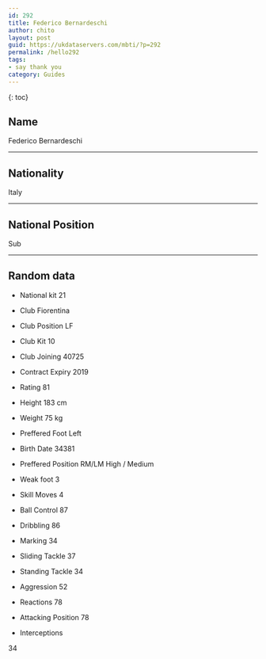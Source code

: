 ```yaml
---
id: 292
title: Federico Bernardeschi
author: chito
layout: post
guid: https://ukdataservers.com/mbti/?p=292
permalink: /hello292
tags:
- say thank you
category: Guides
---
```



{: toc}

## Name  
Federico Bernardeschi 

* * *

## Nationality  
Italy 

* * *

## National Position  
Sub 

* * *

## Random data 

  * National kit 
21 

  * Club 
Fiorentina 

  * Club Position 
LF 

  * Club Kit 
10 

  * Club Joining 
40725 

  * Contract Expiry 
2019 

  * Rating 
81 

  * Height 
183 cm 

  * Weight 
75 kg 

  * Preffered Foot 
Left 

  * Birth Date 
34381 

  * Preffered Position 
RM/LM High / Medium 

  * Weak foot 
3 

  * Skill Moves 
4 

  * Ball Control 
87 

  * Dribbling 
86 

  * Marking 
34 

  * Sliding Tackle 
37 

  * Standing Tackle 
34 

  * Aggression 
52 

  * Reactions 
78 

  * Attacking Position 
78 

  * Interceptions 

34